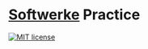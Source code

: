 # [Softwerke](https://soft-werke.com) Practiсe

[![MIT license](https://img.shields.io/badge/license-MIT-blue.svg)](https://github.com/komour/OSGi/blob/master/LICENSE)